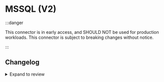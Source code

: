 # MSSQL (V2)

:::danger

This connector is in early access, and SHOULD NOT be used for production workloads. This connector is subject to breaking changes without notice.

:::

## Changelog

<details>
  <summary>Expand to review</summary>

| Version | Date       | Pull Request                                               | Subject                                              |
|:--------|:-----------|:-----------------------------------------------------------|:-----------------------------------------------------|
| 0.1.12  | 2025-02-24 | [54648](https://github.com/airbytehq/airbyte/pull/54648)   | RC10: Fix index column names with hyphens |
| 0.1.11  | 2025-02-21 | [54197](https://github.com/airbytehq/airbyte/pull/54197)   | RC9: Fix index column names with invalid characters. |
| 0.1.10  | 2025-02-20 | [54186](https://github.com/airbytehq/airbyte/pull/54186)   | RC8: Fix String support.                             |
| 0.1.9   | 2025-02-11 | [53364](https://github.com/airbytehq/airbyte/pull/53364)   | RC7: Revert deletion change.                         |
| 0.1.8   | 2025-02-11 | [53364](https://github.com/airbytehq/airbyte/pull/53364)   | RC6: Break up deletes into loop to reduce locking.   |
| 0.1.7   | 2025-02-07 | [53236](https://github.com/airbytehq/airbyte/pull/53236)   | RC5: Use rowlock hint.                               |
| 0.1.6   | 2025-02-06 | [53192](https://github.com/airbytehq/airbyte/pull/53192)   | RC4: Fix config, timehandling and performance tweak. |
| 0.1.5   | 2025-02-04 | [53174](https://github.com/airbytehq/airbyte/pull/53174)   | RC3: Fix metadata.yaml for publish                   |
| 0.1.4   | 2025-02-04 | [52704](https://github.com/airbytehq/airbyte/pull/52704)   | RC2: Performance improvement                         |
| 0.1.3   | 2025-01-24 | [52096](https://github.com/airbytehq/airbyte/pull/52096)   | Release candidate                                    |
| 0.1.2   | 2025-01-10 | [51508](https://github.com/airbytehq/airbyte/pull/51508)   | Use a non root base image                            |
| 0.1.1   | 2024-12-18 | [49870](https://github.com/airbytehq/airbyte/pull/49870)   | Use a base image: airbyte/java-connector-base:1.0.0  |
| 0.1.0   | 2024-12-16 | [\#49460](https://github.com/airbytehq/airbyte/pull/49460) | Initial commit                                       |

</details>

